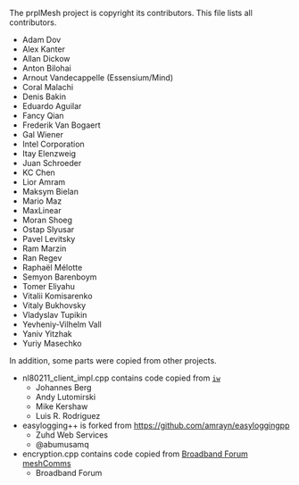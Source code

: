 <!--
SPDX-License-Identifier: BSD-2-Clause-Patent
Copyright (c) 2020 the prplMesh contributors
This code is subject to the terms of the BSD+Patent license.
See LICENSE file for more details.
-->
The prplMesh project is copyright its contributors.
This file lists all contributors.

- Adam Dov
- Alex Kanter
- Allan Dickow
- Anton Bilohai
- Arnout Vandecappelle (Essensium/Mind)
- Coral Malachi
- Denis Bakin
- Eduardo Aguilar
- Fancy Qian
- Frederik Van Bogaert
- Gal Wiener
- Intel Corporation
- Itay Elenzweig
- Juan Schroeder
- KC Chen
- Lior Amram
- Maksym Bielan
- Mario Maz
- MaxLinear
- Moran Shoeg
- Ostap Slyusar
- Pavel Levitsky
- Ram Marzin
- Ran Regev
- Raphaël Mélotte
- Semyon Barenboym
- Tomer Eliyahu
- Vitalii Komisarenko
- Vitaly Bukhovsky
- Vladyslav Tupikin
- Yevheniy-Vilhelm Vall
- Yaniv Yitzhak
- Yuriy Masechko

In addition, some parts were copied from other projects.

- nl80211_client_impl.cpp contains code copied from [`iw`](http://git.sipsolutions.net/iw.git/)
  - Johannes Berg
  - Andy Lutomirski
  - Mike Kershaw
  - Luis R. Rodriguez
- easylogging++ is forked from https://github.com/amrayn/easyloggingpp
  - Zuhd Web Services
  - @abumusamq
- encryption.cpp contains code copied from [Broadband Forum meshComms](https://github.com/BroadbandForum/meshComms)
  - Broadband Forum
